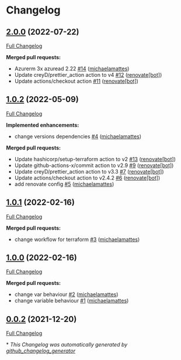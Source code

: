 # Changelog

## [2.0.0](https://github.com/T-Systems-MMS/terraform-azure-accounts/tree/2.0.0) (2022-07-22)

[Full Changelog](https://github.com/T-Systems-MMS/terraform-azure-accounts/compare/1.0.2...2.0.0)

**Merged pull requests:**

- Azurerm 3x azuread 2.22 [\#14](https://github.com/T-Systems-MMS/terraform-azure-accounts/pull/14) ([michaelamattes](https://github.com/michaelamattes))
- Update creyD/prettier\_action action to v4 [\#12](https://github.com/T-Systems-MMS/terraform-azure-accounts/pull/12) ([renovate[bot]](https://github.com/apps/renovate))
- Update actions/checkout action [\#11](https://github.com/T-Systems-MMS/terraform-azure-accounts/pull/11) ([renovate[bot]](https://github.com/apps/renovate))

## [1.0.2](https://github.com/T-Systems-MMS/terraform-azure-accounts/tree/1.0.2) (2022-05-09)

[Full Changelog](https://github.com/T-Systems-MMS/terraform-azure-accounts/compare/1.0.1...1.0.2)

**Implemented enhancements:**

- change versions dependencies [\#4](https://github.com/T-Systems-MMS/terraform-azure-accounts/pull/4) ([michaelamattes](https://github.com/michaelamattes))

**Merged pull requests:**

- Update hashicorp/setup-terraform action to v2 [\#13](https://github.com/T-Systems-MMS/terraform-azure-accounts/pull/13) ([renovate[bot]](https://github.com/apps/renovate))
- Update github-actions-x/commit action to v2.9 [\#9](https://github.com/T-Systems-MMS/terraform-azure-accounts/pull/9) ([renovate[bot]](https://github.com/apps/renovate))
- Update creyD/prettier\_action action to v3.3 [\#7](https://github.com/T-Systems-MMS/terraform-azure-accounts/pull/7) ([renovate[bot]](https://github.com/apps/renovate))
- Update actions/checkout action to v2.4.2 [\#6](https://github.com/T-Systems-MMS/terraform-azure-accounts/pull/6) ([renovate[bot]](https://github.com/apps/renovate))
- add renovate config [\#5](https://github.com/T-Systems-MMS/terraform-azure-accounts/pull/5) ([michaelamattes](https://github.com/michaelamattes))

## [1.0.1](https://github.com/T-Systems-MMS/terraform-azure-accounts/tree/1.0.1) (2022-02-16)

[Full Changelog](https://github.com/T-Systems-MMS/terraform-azure-accounts/compare/1.0.0...1.0.1)

**Merged pull requests:**

- change workflow for terraform [\#3](https://github.com/T-Systems-MMS/terraform-azure-accounts/pull/3) ([michaelamattes](https://github.com/michaelamattes))

## [1.0.0](https://github.com/T-Systems-MMS/terraform-azure-accounts/tree/1.0.0) (2022-02-16)

[Full Changelog](https://github.com/T-Systems-MMS/terraform-azure-accounts/compare/0.0.2...1.0.0)

**Merged pull requests:**

- change var behaviour [\#2](https://github.com/T-Systems-MMS/terraform-azure-accounts/pull/2) ([michaelamattes](https://github.com/michaelamattes))
- change variable behaviour [\#1](https://github.com/T-Systems-MMS/terraform-azure-accounts/pull/1) ([michaelamattes](https://github.com/michaelamattes))

## [0.0.2](https://github.com/T-Systems-MMS/terraform-azure-accounts/tree/0.0.2) (2021-12-20)

[Full Changelog](https://github.com/T-Systems-MMS/terraform-azure-accounts/compare/cd47d8407c807962846467e2a5eea1332ef804c2...0.0.2)



\* *This Changelog was automatically generated by [github_changelog_generator](https://github.com/github-changelog-generator/github-changelog-generator)*
